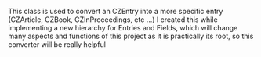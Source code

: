 This class is used to convert an CZEntry into a more specific entry (CZArticle, CZBook, CZInProceedings, etc ...)
I created this while implementing a new hierarchy for Entries and Fields, which will change many aspects and functions of this project as it is practically its root, so this converter will be really helpful